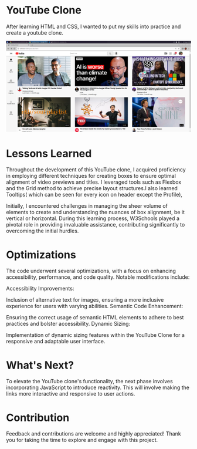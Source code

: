 # YouTube Clone
After learning HTML and CSS, I wanted to put my skills into practice and create a youtube clone.

![Picture of my Youtube Clone](image.png)


# Lessons Learned
Throughout the development of this YouTube clone, I acquired proficiency in employing different techniques for creating boxes to ensure optimal alignment of video previews and titles. I leveraged tools such as Flexbox and the Grid method to achieve precise layout structures.I also learned Tooltips( which can be seen for every icon on header except the Profile),

Initially, I encountered challenges in managing the sheer volume of elements to create and understanding the nuances of box alignment, be it vertical or horizontal. During this learning process, W3Schools played a pivotal role in providing invaluable assistance, contributing significantly to overcoming the initial hurdles.

# Optimizations

The code underwent several optimizations, with a focus on enhancing accessibility, performance, and code quality. Notable modifications include:

Accessibility Improvements:

Inclusion of alternative text for images, ensuring a more inclusive experience for users with varying abilities.
Semantic Code Enhancement:

Ensuring the correct usage of semantic HTML elements to adhere to best practices and bolster accessibility.
Dynamic Sizing:

Implementation of dynamic sizing features within the YouTube Clone for a responsive and adaptable user interface.


# What's Next?
To elevate the YouTube clone's functionality, the next phase involves incorporating JavaScript to introduce reactivity. This will involve making the links more interactive and responsive to user actions.

# Contribution
Feedback and contributions are welcome and highly appreciated! Thank you for taking the time to explore and engage with this project.
